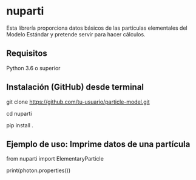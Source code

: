 # nuparti
Esta librería proporciona datos básicos de las partículas elementales del Modelo Estándar y pretende servir para hacer cálculos.

## Requisitos
Python 3.6 o superior

## Instalación (GitHub) desde terminal

git clone https://github.com/tu-usuario/particle-model.git

cd nuparti

pip install .

## Ejemplo de uso: Imprime datos de una partícula

from nuparti import ElementaryParticle

print(photon.properties())



##

